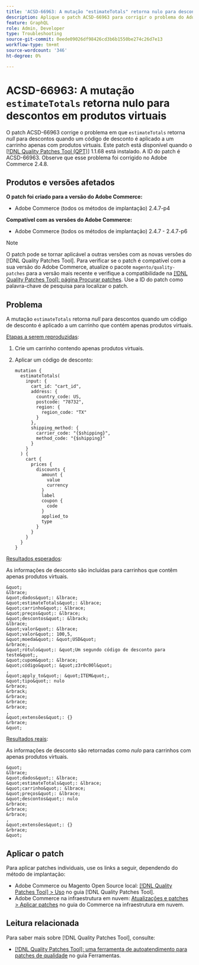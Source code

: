 ```yaml
---
title: 'ACSD-66963: A mutação "estimateTotals" retorna nulo para descontos em produtos virtuais'
description: Aplique o patch ACSD-66963 para corrigir o problema do Adobe Commerce em que "estimateTotals" retorna *null* para descontos quando um código de desconto é aplicado a um carrinho apenas com produtos virtuais.
feature: GraphQL
role: Admin, Developer
type: Troubleshooting
source-git-commit: 0eede09026df98426cd3b6b1550be274c26d7e13
workflow-type: tm+mt
source-wordcount: '346'
ht-degree: 0%

---
```



# ACSD-66963: A mutação `estimateTotals` retorna nulo para descontos em produtos virtuais

O patch ACSD-66963 corrige o problema em que `estimateTotals` retorna *null* para descontos quando um código de desconto é aplicado a um carrinho apenas com produtos virtuais. Este patch está disponível quando o [[!DNL Quality Patches Tool (QPT)]](/help/tools/quality-patches-tool/quality-patches-tool-to-self-serve-quality-patches.md) 1.1.68 está instalado. A ID do patch é ACSD-66963. Observe que esse problema foi corrigido no Adobe Commerce 2.4.8.

## Produtos e versões afetados

**O patch foi criado para a versão do Adobe Commerce:**

* Adobe Commerce (todos os métodos de implantação) 2.4.7-p4

**Compatível com as versões do Adobe Commerce:**

* Adobe Commerce (todos os métodos de implantação) 2.4.7 - 2.4.7-p6

>[!NOTE]
>
>O patch pode se tornar aplicável a outras versões com as novas versões do [!DNL Quality Patches Tool]. Para verificar se o patch é compatível com a sua versão do Adobe Commerce, atualize o pacote `magento/quality-patches` para a versão mais recente e verifique a compatibilidade na [[!DNL Quality Patches Tool]: página Procurar patches](https://experienceleague.adobe.com/tools/commerce-quality-patches/index.html). Use a ID do patch como palavra-chave de pesquisa para localizar o patch.

## Problema

A mutação `estimateTotals` retorna *null* para descontos quando um código de desconto é aplicado a um carrinho que contém apenas produtos virtuais.

<u>Etapas a serem reproduzidas</u>:

1. Crie um carrinho contendo apenas produtos virtuais.
1. Aplicar um código de desconto:

   ```
   mutation {
     estimateTotals(
       input: {
         cart_id: "cart_id",
         address: {
           country_code: US,
           postcode: "78732",
           region: {
             region_code: "TX"
           }
         },
         shipping_method: {
           carrier_code: "{$shipping}",
           method_code: "{$shipping}"
         }
       }
     ) {
       cart {
         prices {
           discounts {
             amount {
               value
               currency
             }
             label
             coupon {
               code
             }
             applied_to
             type
           }
         }
       }
     }
   }
   ```

<u>Resultados esperados</u>:

As informações de desconto são incluídas para carrinhos que contêm apenas produtos virtuais.

    &quot;
    &lbrace;
    &quot;dados&quot;: &lbrace;
    &quot;estimateTotals&quot;: &lbrace;
    &quot;carrinho&quot;: &lbrace;
    &quot;preços&quot;: &lbrace;
    &quot;descontos&quot;: &lbrack;
    &lbrace;
    &quot;valor&quot;: &lbrace;
    &quot;valor&quot;: 100,5,
    &quot;moeda&quot;: &quot;USD&quot;
    &rbrace;,
    &quot;rótulo&quot;: &quot;Um segundo código de desconto para teste&quot;,
    &quot;cupom&quot;: &lbrace;
    &quot;código&quot;: &quot;z3r0c00l&quot;
    ,
    &quot;apply_to&quot;: &quot;ITEM&quot;,
    &quot;tipo&quot;: nulo
    &rbrace;
    &rbrack;
    &rbrace;
    &rbrace;
    &rbrace;
    ,
    &quot;extensões&quot;: {}
    &rbrace;
    &quot;

<u>Resultados reais</u>:

As informações de desconto são retornadas como *nulo* para carrinhos com apenas produtos virtuais.

    &quot;
    &lbrace;
    &quot;dados&quot;: &lbrace;
    &quot;estimateTotals&quot;: &lbrace;
    &quot;carrinho&quot;: &lbrace;
    &quot;preços&quot;: &lbrace;
    &quot;descontos&quot;: nulo
    &rbrace;
    &rbrace;
    &rbrace;
    ,
    &quot;extensões&quot;: {}
    &rbrace;
    &quot;

## Aplicar o patch

Para aplicar patches individuais, use os links a seguir, dependendo do método de implantação:

* Adobe Commerce ou Magento Open Source local: [[!DNL Quality Patches Tool] > Uso](/help/tools/quality-patches-tool/usage.md) no guia [!DNL Quality Patches Tool].
* Adobe Commerce na infraestrutura em nuvem: [Atualizações e patches > Aplicar patches](https://experienceleague.adobe.com/docs/commerce-cloud-service/user-guide/develop/upgrade/apply-patches.html) no guia do Commerce na infraestrutura em nuvem.

## Leitura relacionada

Para saber mais sobre [!DNL Quality Patches Tool], consulte:

* [[!DNL Quality Patches Tool]: uma ferramenta de autoatendimento para patches de qualidade](/help/tools/quality-patches-tool/quality-patches-tool-to-self-serve-quality-patches.md) no guia Ferramentas.
